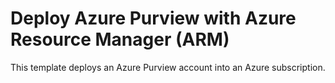 # Deploy Azure Purview with Azure Resource Manager (ARM)

This template deploys an Azure Purview account into an Azure subscription.